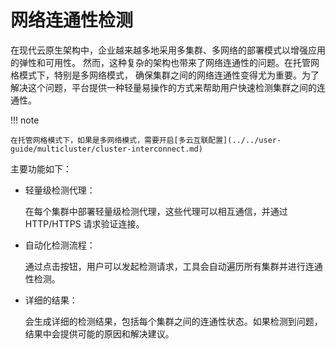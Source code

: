 # 网络连通性检测

在现代云原生架构中，企业越来越多地采用多集群、多网络的部署模式以增强应用的弹性和可用性。
然而，这种复杂的架构也带来了网络连通性的问题。在托管网格模式下，特别是多网络模式，
确保集群之间的网络连通性变得尤为重要。为了解决这个问题，平台提供一种轻量易操作的方式来帮助用户快速检测集群之间的连通性。

!!! note

    在托管网格模式下，如果是多网络模式，需要开启[多云互联配置](../../user-guide/multicluster/cluster-interconnect.md)
   
主要功能如下：

- 轻量级检测代理：

    在每个集群中部署轻量级检测代理，这些代理可以相互通信，并通过 HTTP/HTTPS 请求验证连接。
  
- 自动化检测流程：

    通过点击按钮，用户可以发起检测请求，工具会自动遍历所有集群并进行连通性检测。
  
- 详细的结果：

    会生成详细的检测结果，包括每个集群之间的连通性状态。如果检测到问题，结果中会提供可能的原因和解决建议。
  
